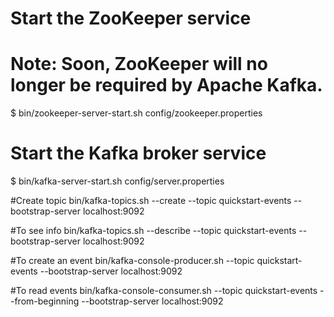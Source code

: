 # Start the ZooKeeper service
# Note: Soon, ZooKeeper will no longer be required by Apache Kafka.
$ bin/zookeeper-server-start.sh config/zookeeper.properties

# Start the Kafka broker service
$ bin/kafka-server-start.sh config/server.properties

#Create topic
bin/kafka-topics.sh --create --topic quickstart-events --bootstrap-server localhost:9092

#To see info
bin/kafka-topics.sh --describe --topic quickstart-events --bootstrap-server localhost:9092

#To create an event
bin/kafka-console-producer.sh --topic quickstart-events --bootstrap-server localhost:9092

#To read events
bin/kafka-console-consumer.sh --topic quickstart-events --from-beginning --bootstrap-server localhost:9092
